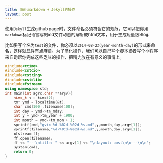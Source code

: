 ```yaml
---
title: 简化markdown + Jekyll的操作
layout: post
---
```


使用`Jekyll`生成github page时，文件命名必须符合它的规范，它可以把你用`markdown`标记语言写的md文件动态的解析成html文本，用于生成轻量级Blog.

比如要写个名为`test`的文件，你必须以`2014-08-22(year-month-day)`的形式来命名，这样就显得有点麻烦。为了简化操作，我们可以自己写个脚本或者写个小程序来自动帮你完成这些乏味的操作，把精力放在有意义的事情上。



```CPP
#include<ctime>
#include<cstdio>
#include<cstring>
#include<cstdlib>
#include<fstream>
using namespace std;
int main(int agrc,char **argv){
    time_t t = time(0);
    tm* ymd = localtime(&t);
    char cmd[100],filename[100];
    int day = ymd->tm_mday;
    int y = ymd->tm_year + 1900;
    int month = ymd->tm_mon + 1;
    sprintf(cmd,"gvim %d-%02d-%02d-%s.md",y,month,day,argv[1]);
    sprintf(filename,"%d-%02d-%02d-%s.md",y,month,day,argv[1]);
    ofstream ff;
    ff.open(filename);
    ff << "---\ntitle: " << argv[1] << "\nlayout: post\n\n---\n\n";
    system(cmd);
    return 0;
}
```



